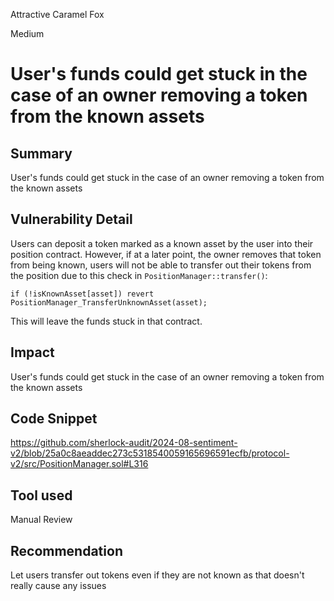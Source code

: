 Attractive Caramel Fox

Medium

# User's funds could get stuck in the case of an owner removing a token from the known assets

## Summary
User's funds could get stuck in the case of an owner removing a token from the known assets
## Vulnerability Detail
Users can deposit a token marked as a known asset by the user into their position contract. However, if at a later point, the owner removes that token from being known, users will not be able to transfer out their tokens from the position due to this check in `PositionManager::transfer()`:
```solidity
if (!isKnownAsset[asset]) revert PositionManager_TransferUnknownAsset(asset);
```
This will leave the funds stuck in that contract.
## Impact
User's funds could get stuck in the case of an owner removing a token from the known assets
## Code Snippet
https://github.com/sherlock-audit/2024-08-sentiment-v2/blob/25a0c8aeaddec273c5318540059165696591ecfb/protocol-v2/src/PositionManager.sol#L316
## Tool used

Manual Review

## Recommendation
Let users transfer out tokens even if they are not known as that doesn't really cause any issues